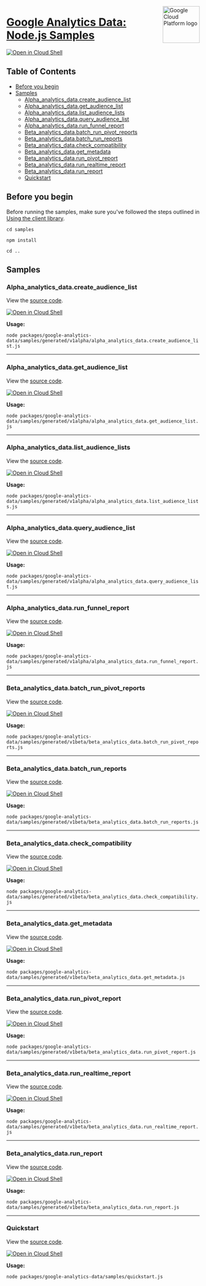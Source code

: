 [//]: # "This README.md file is auto-generated, all changes to this file will be lost."
[//]: # "To regenerate it, use `python -m synthtool`."
<img src="https://avatars2.githubusercontent.com/u/2810941?v=3&s=96" alt="Google Cloud Platform logo" title="Google Cloud Platform" align="right" height="96" width="96"/>

# [Google Analytics Data: Node.js Samples](https://github.com/googleapis/google-cloud-node)

[![Open in Cloud Shell][shell_img]][shell_link]



## Table of Contents

* [Before you begin](#before-you-begin)
* [Samples](#samples)
  * [Alpha_analytics_data.create_audience_list](#alpha_analytics_data.create_audience_list)
  * [Alpha_analytics_data.get_audience_list](#alpha_analytics_data.get_audience_list)
  * [Alpha_analytics_data.list_audience_lists](#alpha_analytics_data.list_audience_lists)
  * [Alpha_analytics_data.query_audience_list](#alpha_analytics_data.query_audience_list)
  * [Alpha_analytics_data.run_funnel_report](#alpha_analytics_data.run_funnel_report)
  * [Beta_analytics_data.batch_run_pivot_reports](#beta_analytics_data.batch_run_pivot_reports)
  * [Beta_analytics_data.batch_run_reports](#beta_analytics_data.batch_run_reports)
  * [Beta_analytics_data.check_compatibility](#beta_analytics_data.check_compatibility)
  * [Beta_analytics_data.get_metadata](#beta_analytics_data.get_metadata)
  * [Beta_analytics_data.run_pivot_report](#beta_analytics_data.run_pivot_report)
  * [Beta_analytics_data.run_realtime_report](#beta_analytics_data.run_realtime_report)
  * [Beta_analytics_data.run_report](#beta_analytics_data.run_report)
  * [Quickstart](#quickstart)

## Before you begin

Before running the samples, make sure you've followed the steps outlined in
[Using the client library](https://github.com/googleapis/google-cloud-node#using-the-client-library).

`cd samples`

`npm install`

`cd ..`

## Samples



### Alpha_analytics_data.create_audience_list

View the [source code](https://github.com/googleapis/google-cloud-node/blob/main/packages/google-analytics-data/samples/generated/v1alpha/alpha_analytics_data.create_audience_list.js).

[![Open in Cloud Shell][shell_img]](https://console.cloud.google.com/cloudshell/open?git_repo=https://github.com/googleapis/google-cloud-node&page=editor&open_in_editor=packages/google-analytics-data/samples/generated/v1alpha/alpha_analytics_data.create_audience_list.js,samples/README.md)

__Usage:__


`node packages/google-analytics-data/samples/generated/v1alpha/alpha_analytics_data.create_audience_list.js`


-----




### Alpha_analytics_data.get_audience_list

View the [source code](https://github.com/googleapis/google-cloud-node/blob/main/packages/google-analytics-data/samples/generated/v1alpha/alpha_analytics_data.get_audience_list.js).

[![Open in Cloud Shell][shell_img]](https://console.cloud.google.com/cloudshell/open?git_repo=https://github.com/googleapis/google-cloud-node&page=editor&open_in_editor=packages/google-analytics-data/samples/generated/v1alpha/alpha_analytics_data.get_audience_list.js,samples/README.md)

__Usage:__


`node packages/google-analytics-data/samples/generated/v1alpha/alpha_analytics_data.get_audience_list.js`


-----




### Alpha_analytics_data.list_audience_lists

View the [source code](https://github.com/googleapis/google-cloud-node/blob/main/packages/google-analytics-data/samples/generated/v1alpha/alpha_analytics_data.list_audience_lists.js).

[![Open in Cloud Shell][shell_img]](https://console.cloud.google.com/cloudshell/open?git_repo=https://github.com/googleapis/google-cloud-node&page=editor&open_in_editor=packages/google-analytics-data/samples/generated/v1alpha/alpha_analytics_data.list_audience_lists.js,samples/README.md)

__Usage:__


`node packages/google-analytics-data/samples/generated/v1alpha/alpha_analytics_data.list_audience_lists.js`


-----




### Alpha_analytics_data.query_audience_list

View the [source code](https://github.com/googleapis/google-cloud-node/blob/main/packages/google-analytics-data/samples/generated/v1alpha/alpha_analytics_data.query_audience_list.js).

[![Open in Cloud Shell][shell_img]](https://console.cloud.google.com/cloudshell/open?git_repo=https://github.com/googleapis/google-cloud-node&page=editor&open_in_editor=packages/google-analytics-data/samples/generated/v1alpha/alpha_analytics_data.query_audience_list.js,samples/README.md)

__Usage:__


`node packages/google-analytics-data/samples/generated/v1alpha/alpha_analytics_data.query_audience_list.js`


-----




### Alpha_analytics_data.run_funnel_report

View the [source code](https://github.com/googleapis/google-cloud-node/blob/main/packages/google-analytics-data/samples/generated/v1alpha/alpha_analytics_data.run_funnel_report.js).

[![Open in Cloud Shell][shell_img]](https://console.cloud.google.com/cloudshell/open?git_repo=https://github.com/googleapis/google-cloud-node&page=editor&open_in_editor=packages/google-analytics-data/samples/generated/v1alpha/alpha_analytics_data.run_funnel_report.js,samples/README.md)

__Usage:__


`node packages/google-analytics-data/samples/generated/v1alpha/alpha_analytics_data.run_funnel_report.js`


-----




### Beta_analytics_data.batch_run_pivot_reports

View the [source code](https://github.com/googleapis/google-cloud-node/blob/main/packages/google-analytics-data/samples/generated/v1beta/beta_analytics_data.batch_run_pivot_reports.js).

[![Open in Cloud Shell][shell_img]](https://console.cloud.google.com/cloudshell/open?git_repo=https://github.com/googleapis/google-cloud-node&page=editor&open_in_editor=packages/google-analytics-data/samples/generated/v1beta/beta_analytics_data.batch_run_pivot_reports.js,samples/README.md)

__Usage:__


`node packages/google-analytics-data/samples/generated/v1beta/beta_analytics_data.batch_run_pivot_reports.js`


-----




### Beta_analytics_data.batch_run_reports

View the [source code](https://github.com/googleapis/google-cloud-node/blob/main/packages/google-analytics-data/samples/generated/v1beta/beta_analytics_data.batch_run_reports.js).

[![Open in Cloud Shell][shell_img]](https://console.cloud.google.com/cloudshell/open?git_repo=https://github.com/googleapis/google-cloud-node&page=editor&open_in_editor=packages/google-analytics-data/samples/generated/v1beta/beta_analytics_data.batch_run_reports.js,samples/README.md)

__Usage:__


`node packages/google-analytics-data/samples/generated/v1beta/beta_analytics_data.batch_run_reports.js`


-----




### Beta_analytics_data.check_compatibility

View the [source code](https://github.com/googleapis/google-cloud-node/blob/main/packages/google-analytics-data/samples/generated/v1beta/beta_analytics_data.check_compatibility.js).

[![Open in Cloud Shell][shell_img]](https://console.cloud.google.com/cloudshell/open?git_repo=https://github.com/googleapis/google-cloud-node&page=editor&open_in_editor=packages/google-analytics-data/samples/generated/v1beta/beta_analytics_data.check_compatibility.js,samples/README.md)

__Usage:__


`node packages/google-analytics-data/samples/generated/v1beta/beta_analytics_data.check_compatibility.js`


-----




### Beta_analytics_data.get_metadata

View the [source code](https://github.com/googleapis/google-cloud-node/blob/main/packages/google-analytics-data/samples/generated/v1beta/beta_analytics_data.get_metadata.js).

[![Open in Cloud Shell][shell_img]](https://console.cloud.google.com/cloudshell/open?git_repo=https://github.com/googleapis/google-cloud-node&page=editor&open_in_editor=packages/google-analytics-data/samples/generated/v1beta/beta_analytics_data.get_metadata.js,samples/README.md)

__Usage:__


`node packages/google-analytics-data/samples/generated/v1beta/beta_analytics_data.get_metadata.js`


-----




### Beta_analytics_data.run_pivot_report

View the [source code](https://github.com/googleapis/google-cloud-node/blob/main/packages/google-analytics-data/samples/generated/v1beta/beta_analytics_data.run_pivot_report.js).

[![Open in Cloud Shell][shell_img]](https://console.cloud.google.com/cloudshell/open?git_repo=https://github.com/googleapis/google-cloud-node&page=editor&open_in_editor=packages/google-analytics-data/samples/generated/v1beta/beta_analytics_data.run_pivot_report.js,samples/README.md)

__Usage:__


`node packages/google-analytics-data/samples/generated/v1beta/beta_analytics_data.run_pivot_report.js`


-----




### Beta_analytics_data.run_realtime_report

View the [source code](https://github.com/googleapis/google-cloud-node/blob/main/packages/google-analytics-data/samples/generated/v1beta/beta_analytics_data.run_realtime_report.js).

[![Open in Cloud Shell][shell_img]](https://console.cloud.google.com/cloudshell/open?git_repo=https://github.com/googleapis/google-cloud-node&page=editor&open_in_editor=packages/google-analytics-data/samples/generated/v1beta/beta_analytics_data.run_realtime_report.js,samples/README.md)

__Usage:__


`node packages/google-analytics-data/samples/generated/v1beta/beta_analytics_data.run_realtime_report.js`


-----




### Beta_analytics_data.run_report

View the [source code](https://github.com/googleapis/google-cloud-node/blob/main/packages/google-analytics-data/samples/generated/v1beta/beta_analytics_data.run_report.js).

[![Open in Cloud Shell][shell_img]](https://console.cloud.google.com/cloudshell/open?git_repo=https://github.com/googleapis/google-cloud-node&page=editor&open_in_editor=packages/google-analytics-data/samples/generated/v1beta/beta_analytics_data.run_report.js,samples/README.md)

__Usage:__


`node packages/google-analytics-data/samples/generated/v1beta/beta_analytics_data.run_report.js`


-----




### Quickstart

View the [source code](https://github.com/googleapis/google-cloud-node/blob/main/packages/google-analytics-data/samples/quickstart.js).

[![Open in Cloud Shell][shell_img]](https://console.cloud.google.com/cloudshell/open?git_repo=https://github.com/googleapis/google-cloud-node&page=editor&open_in_editor=packages/google-analytics-data/samples/quickstart.js,samples/README.md)

__Usage:__


`node packages/google-analytics-data/samples/quickstart.js`






[shell_img]: https://gstatic.com/cloudssh/images/open-btn.png
[shell_link]: https://console.cloud.google.com/cloudshell/open?git_repo=https://github.com/googleapis/google-cloud-node&page=editor&open_in_editor=samples/README.md
[product-docs]: https://developers.google.com/analytics/trusted-testing/analytics-data
